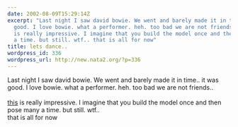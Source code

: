 ```yaml
---
date: 2002-08-09T15:29:14Z
excerpt: "Last night I saw david bowie. We went and barely made it in time.. it was
  good. I love bowie. what a performer. heh. too bad we are not friends.. \n\nthis
  is really impressive. I imagine that you build the model once and then pose many
  a time. but still. wtf.. that is all for now"
title: lets dance..
wordpress_id: 336
wordpress_url: http://new.nata2.org/?p=336
---
```


Last night I saw david bowie. We went and barely made it in time.. it was good. I love bowie. what a performer. heh. too bad we are not friends.. 
<br/><br/>
<a href="http://soli.inav.net/~thomas/mfactory/lm002.html">this</a> is really impressive. I imagine that you build the model once and then pose many a time. but still. wtf.. <br/>that is all for now
